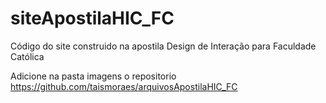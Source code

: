 # siteApostilaHIC_FC
Código do site construido na apostila Design de Interação para Faculdade Católica

Adicione na pasta imagens o repositorio https://github.com/taismoraes/arquivosApostilaHIC_FC
